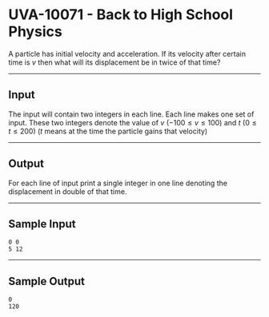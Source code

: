 # UVA-10071 - Back to High School Physics

A particle has initial velocity and acceleration. If its velocity after certain time is $v$ then what will its displacement be in twice of that time?

---
## Input

The input will contain two integers in each line. Each line makes one set of input. These two integers denote the value of $v$ ($−100 \le v \le 100$) and $t$ ($0 \le t \le 200$) ($t$ means at the time the particle gains that velocity)

---
## Output

For each line of input print a single integer in one line denoting the displacement in double of that time.

---
## Sample Input

```
0 0
5 12
```

---
## Sample Output

```
0
120
```